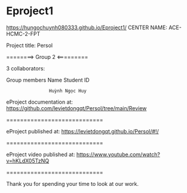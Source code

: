 # Eproject1
https://hungochuynh080333.github.io/Eproject1/
CENTER NAME: ACE-HCMC-2-FPT

Project title: Persol

========> Group 2 <=========

3 collaborators:

Group members Name Student ID

                    Huỳnh Ngọc Huy

eProject documentation at: https://github.com/levietdongqt/Persol/tree/main/Review

============================

eProject published at: https://levietdongqt.github.io/Persol/#!/

============================

eProject video published at: https://www.youtube.com/watch?v=hKLdX05TzNQ

============================

Thank you for spending your time to look at our work.
